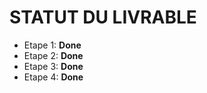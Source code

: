 # **STATUT DU LIVRABLE**

* Etape 1: **Done**
* Etape 2: **Done**
* Etape 3: **Done**
* Etape 4: **Done**

